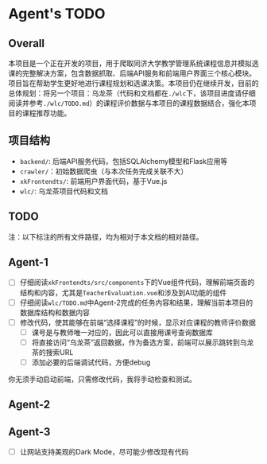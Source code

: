 # Agent's TODO

## Overall

本项目是一个正在开发的项目，用于爬取同济大学教学管理系统课程信息并模拟选课的完整解决方案，包含数据抓取、后端API服务和前端用户界面三个核心模块。项目旨在帮助学生更好地进行课程规划和选课决策。本项目仍在继续开发，目前的总体规划：将另一个项目：乌龙茶（代码和文档都在`./wlc`下，该项目进度请仔细阅读并参考`./wlc/TODO.md`）的课程评价数据与本项目的课程数据结合，强化本项目的课程推荐功能。

## 项目结构

- `backend/`: 后端API服务代码，包括SQLAlchemy模型和Flask应用等
- `crawler/`：初始数据爬虫（与本次任务完成关联不大）
- `xkFrontendts/`: 前端用户界面代码，基于Vue.js
- `wlc/`: 乌龙茶项目代码和文档

## TODO

注：以下标注的所有文件路径，均为相对于本文档的相对路径。

## Agent-1

- [ ] 仔细阅读`xkFrontendts/src/components`下的Vue组件代码，理解前端页面的结构和内容，尤其是`TeacherEvaluation.vue`和涉及到AI功能的组件
- [ ] 仔细阅读`wlc/TODO.md`中Agent-2完成的任务内容和结果，理解当前本项目的数据库结构和数据内容
- [ ] 修改代码，使其能够在前端“选择课程”的时候，显示对应课程的教师评价数据
    - [ ] 课号是与教师唯一对应的，因此可以直接用课号查询数据库
    - [ ] 将直接访问“乌龙茶”返回数据，作为备选方案，前端可以展示跳转到乌龙茶的搜索URL
    - [ ] 添加必要的后端调试代码，方便debug

你无须手动启动前端，只需修改代码，我将手动检查和测试。

## Agent-2



## Agent-3

- [ ] 让网站支持美观的Dark Mode，尽可能少修改现有代码
